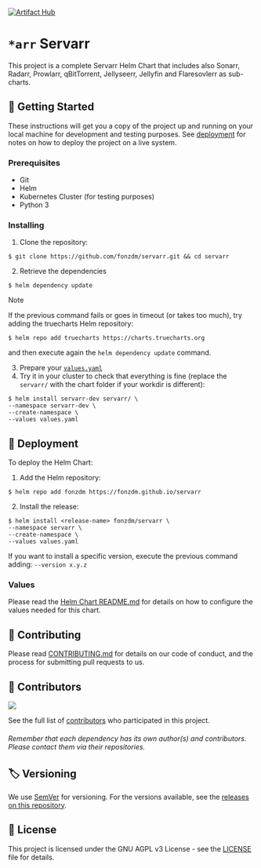 [![Artifact Hub](https://img.shields.io/endpoint?url=https://artifacthub.io/badge/repository/servarr)](https://artifacthub.io/packages/helm/servarr/servarr)

# `*arr` Servarr

This project is a complete Servarr Helm Chart that includes also Sonarr, Radarr, Prowlarr, qBitTorrent, Jellyseerr, Jellyfin and Flaresovlerr as sub-charts.

## :test_tube: Getting Started

These instructions will get you a copy of the project up and running on your local machine for development and testing purposes. See [deployment](#deployment) for notes on how to deploy the project on a live system.

### Prerequisites

- Git
- Helm
- Kubernetes Cluster (for testing purposes)
- Python 3

### Installing

1. Clone the repository:

```shell
$ git clone https://github.com/fonzdm/servarr.git && cd servarr
```

2. Retrieve the dependencies

```shell
$ helm dependency update
```

> [!NOTE]
> If the previous command fails or goes in timeout (or takes too much), try adding the truecharts Helm repository:
> ```shell
> $ helm repo add truecharts https://charts.truecharts.org
> ```
> and then execute again the `helm dependency update` command.
  
3. Prepare your [`values.yaml`](#values)
4. Try it in your cluster to check that everything is fine (replace the `servarr/` with the chart folder if your workdir is different):

```shell
$ helm install servarr-dev servarr/ \
--namespace servarr-dev \
--create-namespace \
--values values.yaml
```

## :rocket: Deployment

To deploy the Helm Chart:

1. Add the Helm repository:

```shell
$ helm repo add fonzdm https://fonzdm.github.io/servarr
```

2. Install the release:

```shell
$ helm install <release-name> fonzdm/servarr \
--namespace servarr \
--create-namespace \
--values values.yaml
```

If you want to install a specific version, execute the previous command adding: `--version x.y.z`

### Values

Please read the [Helm Chart README.md](./servarr/README.md) for details on how to configure the values needed for this chart.

## :memo: Contributing

Please read [CONTRIBUTING.md](./CONTRIBUTING.md) for details on our code of conduct, and the process for submitting pull requests to us.

## :busts_in_silhouette: Contributors

<a href="https://github.com/fonzdm/servarr/graphs/contributors">
  <img src="https://contrib.rocks/image?repo=fonzdm/servarr" />
</a>

See the full list of [contributors](https://github.com/fonzdm/servarr/contributors) who participated in this project.

###### Remember that each dependency has its own author(s) and contributors. Please contact them via their repositories.

## :label: Versioning

We use [SemVer](http://semver.org/) for versioning. For the versions available, see the [releases on this repository](https://github.com/fonzdm/servarr/releases). 

## :scroll: License

This project is licensed under the GNU AGPL v3 License - see the [LICENSE](LICENSE) file for details.

<!--
## Acknowledgments

* Hat tip to anyone whose code was used
* Inspiration
* etc
-->
